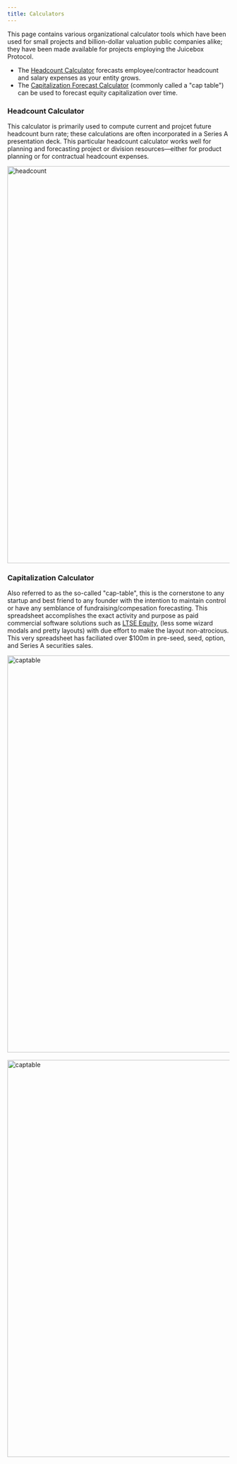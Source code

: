 ```yaml
---
title: Calculators
---
```


This page contains various organizational calculator tools which have been used for small projects and billion-dollar valuation public companies alike; they have been made available for projects employing the Juicebox Protocol.

- The [Headcount Calculator](/legal/calculators/Headcount-Calculator.xlsx) forecasts employee/contractor headcount and salary expenses as your entity grows.
- The [Capitalization Forecast Calculator](/legal/calculators/Stock-Allocation-Capitalization.xlsx) (commonly called a "cap table") can be used to forecast equity capitalization over time.

### Headcount Calculator

This calculator is primarily used to compute current and projcet future headcount burn rate; these calculations are often incorporated in a Series A presentation deck. This particular headcount calculator works well for planning and forecasting project or division resources—either for product planning or for contractual headcount expenses.

<img src="/images/calc/headcount.png" alt="headcount" width="900px">

### Capitalization Calculator

Also referred to as the so-called "cap-table", this is the cornerstone to any startup and best friend to any founder with the intention to maintain control or have any semblance of fundraising/compesation forecasting. This spreadsheet accomplishes the exact activity and purpose as paid commercial software solutions such as [LTSE Equity](https://equity.ltse.com/features), (less some wizard modals and pretty layouts) with due effort to make the layout non-atrocious. This very spreadsheet has faciliated over $100m in pre-seed, seed, option, and Series A securities sales.

<img src="/images/calc/cap-table-distribution.png" alt="captable" width="900px">

<br /> 
<br />

<img src="/images/calc/cap-table.png" alt="captable" width="900px">
